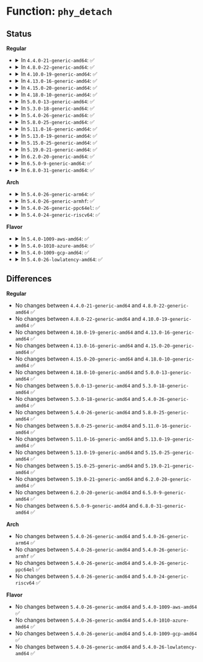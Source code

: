 # Function: <code>phy_detach</code>

## Status
<b>Regular</b>
<ul>
<li>
<details>
<summary>In <code>4.4.0-21-generic-amd64</code>: ✅</summary>

```c
void phy_detach(struct phy_device * phydev)
```

```json
{
  "name": "phy_detach",
  "collision_type": "Unique Global",
  "inline_type": "No",
  "funcs": [
    {
      "addr": 18446744071585051984,
      "name": "phy_detach",
      "external": true,
      "loc": "drivers/net/phy/phy_device.c:732",
      "file": "drivers/net/phy/phy_device.c",
      "inline": "seen, unknown",
      "caller_inline": [],
      "caller_func": [
        "drivers/net/phy/phy_device.c:phy_disconnect",
        "drivers/net/phy/phy_device.c:phy_attach_direct"
      ]
    }
  ],
  "symbols": [
    {
      "addr": 18446744071585051984,
      "name": "phy_detach",
      "section": ".text",
      "bind": "STB_GLOBAL",
      "size": 111
    }
  ]
}
```
</details>
</li>
<li>
<details>
<summary>In <code>4.8.0-22-generic-amd64</code>: ✅</summary>

```c
void phy_detach(struct phy_device * phydev)
```

```json
{
  "name": "phy_detach",
  "collision_type": "Unique Global",
  "inline_type": "No",
  "funcs": [
    {
      "addr": 18446744071585440368,
      "name": "phy_detach",
      "external": true,
      "loc": "drivers/net/phy/phy_device.c:970",
      "file": "drivers/net/phy/phy_device.c",
      "inline": "seen, unknown",
      "caller_inline": [],
      "caller_func": [
        "drivers/net/phy/phy_device.c:phy_attach_direct",
        "drivers/net/phy/phy_device.c:phy_disconnect"
      ]
    }
  ],
  "symbols": [
    {
      "addr": 18446744071585440368,
      "name": "phy_detach",
      "section": ".text",
      "bind": "STB_GLOBAL",
      "size": 111
    }
  ]
}
```
</details>
</li>
<li>
<details>
<summary>In <code>4.10.0-19-generic-amd64</code>: ✅</summary>

```c
void phy_detach(struct phy_device * phydev)
```

```json
{
  "name": "phy_detach",
  "collision_type": "Unique Global",
  "inline_type": "No",
  "funcs": [
    {
      "addr": 18446744071585642128,
      "name": "phy_detach",
      "external": true,
      "loc": "drivers/net/phy/phy_device.c:1046",
      "file": "drivers/net/phy/phy_device.c",
      "inline": "seen, unknown",
      "caller_inline": [],
      "caller_func": [
        "drivers/net/phy/phy_device.c:phy_attach_direct",
        "drivers/net/phy/phy_device.c:phy_disconnect"
      ]
    }
  ],
  "symbols": [
    {
      "addr": 18446744071585642128,
      "name": "phy_detach",
      "section": ".text",
      "bind": "STB_GLOBAL",
      "size": 162
    }
  ]
}
```
</details>
</li>
<li>
<details>
<summary>In <code>4.13.0-16-generic-amd64</code>: ✅</summary>

```c
void phy_detach(struct phy_device * phydev)
```

```json
{
  "name": "phy_detach",
  "collision_type": "Unique Global",
  "inline_type": "No",
  "funcs": [
    {
      "addr": 18446744071585727808,
      "name": "phy_detach",
      "external": true,
      "loc": "drivers/net/phy/phy_device.c:1062",
      "file": "drivers/net/phy/phy_device.c",
      "inline": "seen, unknown",
      "caller_inline": [],
      "caller_func": [
        "drivers/net/phy/phy_device.c:phy_attach_direct",
        "drivers/net/phy/phy_device.c:phy_disconnect"
      ]
    }
  ],
  "symbols": [
    {
      "addr": 18446744071585727808,
      "name": "phy_detach",
      "section": ".text",
      "bind": "STB_GLOBAL",
      "size": 221
    }
  ]
}
```
</details>
</li>
<li>
<details>
<summary>In <code>4.15.0-20-generic-amd64</code>: ✅</summary>

```c
void phy_detach(struct phy_device * phydev)
```

```json
{
  "name": "phy_detach",
  "collision_type": "Unique Global",
  "inline_type": "No",
  "funcs": [
    {
      "addr": 18446744071586161328,
      "name": "phy_detach",
      "external": true,
      "loc": "drivers/net/phy/phy_device.c:1099",
      "file": "drivers/net/phy/phy_device.c",
      "inline": "seen, unknown",
      "caller_inline": [],
      "caller_func": [
        "drivers/net/phy/phy_device.c:phy_attach_direct",
        "drivers/net/phy/phy_device.c:phy_disconnect"
      ]
    }
  ],
  "symbols": [
    {
      "addr": 18446744071586161328,
      "name": "phy_detach",
      "section": ".text",
      "bind": "STB_GLOBAL",
      "size": 236
    }
  ]
}
```
</details>
</li>
<li>
<details>
<summary>In <code>4.18.0-10-generic-amd64</code>: ✅</summary>

```c
void phy_detach(struct phy_device * phydev)
```

```json
{
  "name": "phy_detach",
  "collision_type": "Unique Global",
  "inline_type": "No",
  "funcs": [
    {
      "addr": 18446744071586412976,
      "name": "phy_detach",
      "external": true,
      "loc": "drivers/net/phy/phy_device.c:1125",
      "file": "drivers/net/phy/phy_device.c",
      "inline": "seen, unknown",
      "caller_inline": [],
      "caller_func": [
        "drivers/net/phy/phy_device.c:phy_attach_direct",
        "drivers/net/phy/phy_device.c:phy_disconnect"
      ]
    }
  ],
  "symbols": [
    {
      "addr": 18446744071586412976,
      "name": "phy_detach",
      "section": ".text",
      "bind": "STB_GLOBAL",
      "size": 249
    }
  ]
}
```
</details>
</li>
<li>
<details>
<summary>In <code>5.0.0-13-generic-amd64</code>: ✅</summary>

```c
void phy_detach(struct phy_device * phydev)
```

```json
{
  "name": "phy_detach",
  "collision_type": "Unique Global",
  "inline_type": "No",
  "funcs": [
    {
      "addr": 18446744071586556832,
      "name": "phy_detach",
      "external": true,
      "loc": "drivers/net/phy/phy_device.c:1301",
      "file": "drivers/net/phy/phy_device.c",
      "inline": "seen, unknown",
      "caller_inline": [],
      "caller_func": [
        "drivers/net/phy/phy_device.c:phy_attach_direct",
        "drivers/net/phy/phy_device.c:phy_disconnect"
      ]
    }
  ],
  "symbols": [
    {
      "addr": 18446744071586556832,
      "name": "phy_detach",
      "section": ".text",
      "bind": "STB_GLOBAL",
      "size": 249
    }
  ]
}
```
</details>
</li>
<li>
<details>
<summary>In <code>5.3.0-18-generic-amd64</code>: ✅</summary>

```c
void phy_detach(struct phy_device * phydev)
```

```json
{
  "name": "phy_detach",
  "collision_type": "Unique Global",
  "inline_type": "No",
  "funcs": [
    {
      "addr": 18446744071586807904,
      "name": "phy_detach",
      "external": true,
      "loc": "drivers/net/phy/phy_device.c:1389",
      "file": "drivers/net/phy/phy_device.c",
      "inline": "seen, unknown",
      "caller_inline": [],
      "caller_func": [
        "drivers/net/phy/phy_device.c:phy_attach_direct",
        "drivers/net/phy/phy_device.c:phy_disconnect"
      ]
    }
  ],
  "symbols": [
    {
      "addr": 18446744071586807904,
      "name": "phy_detach",
      "section": ".text",
      "bind": "STB_GLOBAL",
      "size": 296
    }
  ]
}
```
</details>
</li>
<li>
<details>
<summary>In <code>5.4.0-26-generic-amd64</code>: ✅</summary>

```c
void phy_detach(struct phy_device * phydev)
```

```json
{
  "name": "phy_detach",
  "collision_type": "Unique Global",
  "inline_type": "No",
  "funcs": [
    {
      "addr": 18446744071586953872,
      "name": "phy_detach",
      "external": true,
      "loc": "drivers/net/phy/phy_device.c:1397",
      "file": "drivers/net/phy/phy_device.c",
      "inline": "seen, unknown",
      "caller_inline": [],
      "caller_func": [
        "drivers/net/phy/phy_device.c:phy_attach_direct",
        "drivers/net/phy/phy_device.c:phy_disconnect"
      ]
    }
  ],
  "symbols": [
    {
      "addr": 18446744071586953872,
      "name": "phy_detach",
      "section": ".text",
      "bind": "STB_GLOBAL",
      "size": 309
    }
  ]
}
```
</details>
</li>
<li>
<details>
<summary>In <code>5.8.0-25-generic-amd64</code>: ✅</summary>

```c
void phy_detach(struct phy_device * phydev)
```

```json
{
  "name": "phy_detach",
  "collision_type": "Unique Global",
  "inline_type": "No",
  "funcs": [
    {
      "addr": 18446744071587775856,
      "name": "phy_detach",
      "external": true,
      "loc": "drivers/net/phy/phy_device.c:1609",
      "file": "drivers/net/phy/phy_device.c",
      "inline": "seen, unknown",
      "caller_inline": [],
      "caller_func": [
        "drivers/net/phy/phy_device.c:phy_attach_direct",
        "drivers/net/phy/phy_device.c:phy_disconnect"
      ]
    }
  ],
  "symbols": [
    {
      "addr": 18446744071587775856,
      "name": "phy_detach",
      "section": ".text",
      "bind": "STB_GLOBAL",
      "size": 387
    }
  ]
}
```
</details>
</li>
<li>
<details>
<summary>In <code>5.11.0-16-generic-amd64</code>: ✅</summary>

```c
void phy_detach(struct phy_device * phydev)
```

```json
{
  "name": "phy_detach",
  "collision_type": "Unique Global",
  "inline_type": "No",
  "funcs": [
    {
      "addr": 18446744071587835184,
      "name": "phy_detach",
      "external": true,
      "loc": "drivers/net/phy/phy_device.c:1646",
      "file": "drivers/net/phy/phy_device.c",
      "inline": "seen, unknown",
      "caller_inline": [],
      "caller_func": [
        "drivers/net/phy/phy_device.c:phy_attach_direct",
        "drivers/net/phy/phy_device.c:phy_disconnect"
      ]
    }
  ],
  "symbols": [
    {
      "addr": 18446744071587835184,
      "name": "phy_detach",
      "section": ".text",
      "bind": "STB_GLOBAL",
      "size": 387
    }
  ]
}
```
</details>
</li>
<li>
<details>
<summary>In <code>5.13.0-19-generic-amd64</code>: ✅</summary>

```c
void phy_detach(struct phy_device * phydev)
```

```json
{
  "name": "phy_detach",
  "collision_type": "Unique Global",
  "inline_type": "No",
  "funcs": [
    {
      "addr": 18446744071587715136,
      "name": "phy_detach",
      "external": true,
      "loc": "drivers/net/phy/phy_device.c:1665",
      "file": "drivers/net/phy/phy_device.c",
      "inline": "seen, unknown",
      "caller_inline": [],
      "caller_func": [
        "drivers/net/phy/phy_device.c:phy_attach_direct",
        "drivers/net/phy/phy_device.c:phy_disconnect"
      ]
    }
  ],
  "symbols": [
    {
      "addr": 18446744071587715136,
      "name": "phy_detach",
      "section": ".text",
      "bind": "STB_GLOBAL",
      "size": 387
    }
  ]
}
```
</details>
</li>
<li>
<details>
<summary>In <code>5.15.0-25-generic-amd64</code>: ✅</summary>

```c
void phy_detach(struct phy_device * phydev)
```

```json
{
  "name": "phy_detach",
  "collision_type": "Unique Global",
  "inline_type": "No",
  "funcs": [
    {
      "addr": 18446744071588307792,
      "name": "phy_detach",
      "external": true,
      "loc": "drivers/net/phy/phy_device.c:1712",
      "file": "drivers/net/phy/phy_device.c",
      "inline": "seen, unknown",
      "caller_inline": [],
      "caller_func": [
        "drivers/net/phy/phy_device.c:phy_attach_direct",
        "drivers/net/phy/phy_device.c:phy_disconnect"
      ]
    }
  ],
  "symbols": [
    {
      "addr": 18446744071588307792,
      "name": "phy_detach",
      "section": ".text",
      "bind": "STB_GLOBAL",
      "size": 387
    }
  ]
}
```
</details>
</li>
<li>
<details>
<summary>In <code>5.19.0-21-generic-amd64</code>: ✅</summary>

```c
void phy_detach(struct phy_device * phydev)
```

```json
{
  "name": "phy_detach",
  "collision_type": "Unique Global",
  "inline_type": "No",
  "funcs": [
    {
      "addr": 18446744071589695776,
      "name": "phy_detach",
      "external": true,
      "loc": "drivers/net/phy/phy_device.c:1741",
      "file": "drivers/net/phy/phy_device.c",
      "inline": "seen, unknown",
      "caller_inline": [],
      "caller_func": [
        "drivers/net/phy/phy_device.c:phy_attach_direct",
        "drivers/net/phy/phy_device.c:phy_disconnect"
      ]
    }
  ],
  "symbols": [
    {
      "addr": 18446744071589695776,
      "name": "phy_detach",
      "section": ".text",
      "bind": "STB_GLOBAL",
      "size": 391
    }
  ]
}
```
</details>
</li>
<li>
<details>
<summary>In <code>6.2.0-20-generic-amd64</code>: ✅</summary>

```c
void phy_detach(struct phy_device * phydev)
```

```json
{
  "name": "phy_detach",
  "collision_type": "Unique Global",
  "inline_type": "No",
  "funcs": [
    {
      "addr": 18446744071591309008,
      "name": "phy_detach",
      "external": true,
      "loc": "drivers/net/phy/phy_device.c:1756",
      "file": "drivers/net/phy/phy_device.c",
      "inline": "seen, unknown",
      "caller_inline": [],
      "caller_func": [
        "drivers/net/phy/phy_device.c:phy_attach_direct",
        "drivers/net/phy/phy_device.c:phy_disconnect"
      ]
    }
  ],
  "symbols": [
    {
      "addr": 18446744071591309008,
      "name": "phy_detach",
      "section": ".text",
      "bind": "STB_GLOBAL",
      "size": 408
    }
  ]
}
```
</details>
</li>
<li>
<details>
<summary>In <code>6.5.0-9-generic-amd64</code>: ✅</summary>

```c
void phy_detach(struct phy_device * phydev)
```

```json
{
  "name": "phy_detach",
  "collision_type": "Unique Global",
  "inline_type": "No",
  "funcs": [
    {
      "addr": 18446744071591669200,
      "name": "phy_detach",
      "external": true,
      "loc": "drivers/net/phy/phy_device.c:1794",
      "file": "drivers/net/phy/phy_device.c",
      "inline": "seen, unknown",
      "caller_inline": [],
      "caller_func": [
        "drivers/net/phy/phy_device.c:phy_attach_direct",
        "drivers/net/phy/phy_device.c:phy_disconnect"
      ]
    }
  ],
  "symbols": [
    {
      "addr": 18446744071591669200,
      "name": "phy_detach",
      "section": ".text",
      "bind": "STB_GLOBAL",
      "size": 408
    }
  ]
}
```
</details>
</li>
<li>
<details>
<summary>In <code>6.8.0-31-generic-amd64</code>: ✅</summary>

```c
void phy_detach(struct phy_device * phydev)
```

```json
{
  "name": "phy_detach",
  "collision_type": "Unique Global",
  "inline_type": "No",
  "funcs": [
    {
      "addr": 18446744071592409584,
      "name": "phy_detach",
      "external": true,
      "loc": "drivers/net/phy/phy_device.c:1800",
      "file": "drivers/net/phy/phy_device.c",
      "inline": "seen, unknown",
      "caller_inline": [],
      "caller_func": [
        "drivers/net/phy/phy_device.c:phy_attach_direct",
        "drivers/net/phy/phy_device.c:phy_disconnect"
      ]
    }
  ],
  "symbols": [
    {
      "addr": 18446744071592409584,
      "name": "phy_detach",
      "section": ".text",
      "bind": "STB_GLOBAL",
      "size": 426
    }
  ]
}
```
</details>
</li>
</ul>
<b>Arch</b>
<ul>
<li>
<details>
<summary>In <code>5.4.0-26-generic-arm64</code>: ✅</summary>

```c
void phy_detach(struct phy_device * phydev)
```

```json
{
  "name": "phy_detach",
  "collision_type": "Unique Global",
  "inline_type": "No",
  "funcs": [
    {
      "addr": 18446603336499939584,
      "name": "phy_detach",
      "external": true,
      "loc": "drivers/net/phy/phy_device.c:1397",
      "file": "drivers/net/phy/phy_device.c",
      "inline": "seen, unknown",
      "caller_inline": [],
      "caller_func": [
        "drivers/net/phy/phy_device.c:phy_attach_direct",
        "drivers/net/phy/phy_device.c:phy_disconnect"
      ]
    }
  ],
  "symbols": [
    {
      "addr": 18446603336499939584,
      "name": "phy_detach",
      "section": ".text",
      "bind": "STB_GLOBAL",
      "size": 284
    }
  ]
}
```
</details>
</li>
<li>
<details>
<summary>In <code>5.4.0-26-generic-armhf</code>: ✅</summary>

```c
void phy_detach(struct phy_device * phydev)
```

```json
{
  "name": "phy_detach",
  "collision_type": "Unique Global",
  "inline_type": "No",
  "funcs": [
    {
      "addr": 3232482588,
      "name": "phy_detach",
      "external": true,
      "loc": "drivers/net/phy/phy_device.c:1397",
      "file": "drivers/net/phy/phy_device.c",
      "inline": "seen, unknown",
      "caller_inline": [],
      "caller_func": [
        "drivers/net/phy/phy_device.c:phy_attach_direct",
        "drivers/net/phy/phy_device.c:phy_disconnect"
      ]
    }
  ],
  "symbols": [
    {
      "addr": 3232482588,
      "name": "phy_detach",
      "section": ".text",
      "bind": "STB_GLOBAL",
      "size": 284
    }
  ]
}
```
</details>
</li>
<li>
<details>
<summary>In <code>5.4.0-26-generic-ppc64el</code>: ✅</summary>

```c
void phy_detach(struct phy_device * phydev)
```

```json
{
  "name": "phy_detach",
  "collision_type": "Unique Global",
  "inline_type": "No",
  "funcs": [
    {
      "addr": 13835058055293260240,
      "name": "phy_detach",
      "external": true,
      "loc": "drivers/net/phy/phy_device.c:1397",
      "file": "drivers/net/phy/phy_device.c",
      "inline": "seen, unknown",
      "caller_inline": [],
      "caller_func": [
        "drivers/net/phy/phy_device.c:phy_attach_direct",
        "drivers/net/phy/phy_device.c:phy_disconnect"
      ]
    }
  ],
  "symbols": [
    {
      "addr": 13835058055293260240,
      "name": "phy_detach",
      "section": ".text",
      "bind": "STB_GLOBAL",
      "size": 396
    }
  ]
}
```
</details>
</li>
<li>
<details>
<summary>In <code>5.4.0-24-generic-riscv64</code>: ✅</summary>

```c
void phy_detach(struct phy_device * phydev)
```

```json
{
  "name": "phy_detach",
  "collision_type": "Unique Global",
  "inline_type": "No",
  "funcs": [
    {
      "addr": 18446743936277023758,
      "name": "phy_detach",
      "external": true,
      "loc": "drivers/net/phy/phy_device.c:1397",
      "file": "drivers/net/phy/phy_device.c",
      "inline": "seen, unknown",
      "caller_inline": [],
      "caller_func": [
        "drivers/net/phy/phy_device.c:phy_attach_direct",
        "drivers/net/phy/phy_device.c:phy_disconnect"
      ]
    }
  ],
  "symbols": [
    {
      "addr": 18446743936277023758,
      "name": "phy_detach",
      "section": ".text",
      "bind": "STB_GLOBAL",
      "size": 274
    }
  ]
}
```
</details>
</li>
</ul>
<b>Flavor</b>
<ul>
<li>
<details>
<summary>In <code>5.4.0-1009-aws-amd64</code>: ✅</summary>

```c
void phy_detach(struct phy_device * phydev)
```

```json
{
  "name": "phy_detach",
  "collision_type": "Unique Global",
  "inline_type": "No",
  "funcs": [
    {
      "addr": 18446744071586710880,
      "name": "phy_detach",
      "external": true,
      "loc": "drivers/net/phy/phy_device.c:1397",
      "file": "drivers/net/phy/phy_device.c",
      "inline": "seen, unknown",
      "caller_inline": [],
      "caller_func": [
        "drivers/net/phy/phy_device.c:phy_attach_direct",
        "drivers/net/phy/phy_device.c:phy_disconnect"
      ]
    }
  ],
  "symbols": [
    {
      "addr": 18446744071586710880,
      "name": "phy_detach",
      "section": ".text",
      "bind": "STB_GLOBAL",
      "size": 309
    }
  ]
}
```
</details>
</li>
<li>
<details>
<summary>In <code>5.4.0-1010-azure-amd64</code>: ✅</summary>

```c
void phy_detach(struct phy_device * phydev)
```

```json
{
  "name": "phy_detach",
  "collision_type": "Unique Global",
  "inline_type": "No",
  "funcs": [
    {
      "addr": 18446744071586579200,
      "name": "phy_detach",
      "external": true,
      "loc": "drivers/net/phy/phy_device.c:1397",
      "file": "drivers/net/phy/phy_device.c",
      "inline": "seen, unknown",
      "caller_inline": [],
      "caller_func": [
        "drivers/net/phy/phy_device.c:phy_attach_direct",
        "drivers/net/phy/phy_device.c:phy_disconnect"
      ]
    }
  ],
  "symbols": [
    {
      "addr": 18446744071586579200,
      "name": "phy_detach",
      "section": ".text",
      "bind": "STB_GLOBAL",
      "size": 301
    }
  ]
}
```
</details>
</li>
<li>
<details>
<summary>In <code>5.4.0-1009-gcp-amd64</code>: ✅</summary>

```c
void phy_detach(struct phy_device * phydev)
```

```json
{
  "name": "phy_detach",
  "collision_type": "Unique Global",
  "inline_type": "No",
  "funcs": [
    {
      "addr": 18446744071586908432,
      "name": "phy_detach",
      "external": true,
      "loc": "drivers/net/phy/phy_device.c:1397",
      "file": "drivers/net/phy/phy_device.c",
      "inline": "seen, unknown",
      "caller_inline": [],
      "caller_func": [
        "drivers/net/phy/phy_device.c:phy_attach_direct",
        "drivers/net/phy/phy_device.c:phy_disconnect"
      ]
    }
  ],
  "symbols": [
    {
      "addr": 18446744071586908432,
      "name": "phy_detach",
      "section": ".text",
      "bind": "STB_GLOBAL",
      "size": 309
    }
  ]
}
```
</details>
</li>
<li>
<details>
<summary>In <code>5.4.0-26-lowlatency-amd64</code>: ✅</summary>

```c
void phy_detach(struct phy_device * phydev)
```

```json
{
  "name": "phy_detach",
  "collision_type": "Unique Global",
  "inline_type": "No",
  "funcs": [
    {
      "addr": 18446744071587014816,
      "name": "phy_detach",
      "external": true,
      "loc": "drivers/net/phy/phy_device.c:1397",
      "file": "drivers/net/phy/phy_device.c",
      "inline": "seen, unknown",
      "caller_inline": [],
      "caller_func": [
        "drivers/net/phy/phy_device.c:phy_attach_direct",
        "drivers/net/phy/phy_device.c:phy_disconnect"
      ]
    }
  ],
  "symbols": [
    {
      "addr": 18446744071587014816,
      "name": "phy_detach",
      "section": ".text",
      "bind": "STB_GLOBAL",
      "size": 309
    }
  ]
}
```
</details>
</li>
</ul>

## Differences
<b>Regular</b>
<ul>
<li>
No changes between <code>4.4.0-21-generic-amd64</code> and <code>4.8.0-22-generic-amd64</code> ✅
</li>
<li>
No changes between <code>4.8.0-22-generic-amd64</code> and <code>4.10.0-19-generic-amd64</code> ✅
</li>
<li>
No changes between <code>4.10.0-19-generic-amd64</code> and <code>4.13.0-16-generic-amd64</code> ✅
</li>
<li>
No changes between <code>4.13.0-16-generic-amd64</code> and <code>4.15.0-20-generic-amd64</code> ✅
</li>
<li>
No changes between <code>4.15.0-20-generic-amd64</code> and <code>4.18.0-10-generic-amd64</code> ✅
</li>
<li>
No changes between <code>4.18.0-10-generic-amd64</code> and <code>5.0.0-13-generic-amd64</code> ✅
</li>
<li>
No changes between <code>5.0.0-13-generic-amd64</code> and <code>5.3.0-18-generic-amd64</code> ✅
</li>
<li>
No changes between <code>5.3.0-18-generic-amd64</code> and <code>5.4.0-26-generic-amd64</code> ✅
</li>
<li>
No changes between <code>5.4.0-26-generic-amd64</code> and <code>5.8.0-25-generic-amd64</code> ✅
</li>
<li>
No changes between <code>5.8.0-25-generic-amd64</code> and <code>5.11.0-16-generic-amd64</code> ✅
</li>
<li>
No changes between <code>5.11.0-16-generic-amd64</code> and <code>5.13.0-19-generic-amd64</code> ✅
</li>
<li>
No changes between <code>5.13.0-19-generic-amd64</code> and <code>5.15.0-25-generic-amd64</code> ✅
</li>
<li>
No changes between <code>5.15.0-25-generic-amd64</code> and <code>5.19.0-21-generic-amd64</code> ✅
</li>
<li>
No changes between <code>5.19.0-21-generic-amd64</code> and <code>6.2.0-20-generic-amd64</code> ✅
</li>
<li>
No changes between <code>6.2.0-20-generic-amd64</code> and <code>6.5.0-9-generic-amd64</code> ✅
</li>
<li>
No changes between <code>6.5.0-9-generic-amd64</code> and <code>6.8.0-31-generic-amd64</code> ✅
</li>
</ul>
<b>Arch</b>
<ul>
<li>
No changes between <code>5.4.0-26-generic-amd64</code> and <code>5.4.0-26-generic-arm64</code> ✅
</li>
<li>
No changes between <code>5.4.0-26-generic-amd64</code> and <code>5.4.0-26-generic-armhf</code> ✅
</li>
<li>
No changes between <code>5.4.0-26-generic-amd64</code> and <code>5.4.0-26-generic-ppc64el</code> ✅
</li>
<li>
No changes between <code>5.4.0-26-generic-amd64</code> and <code>5.4.0-24-generic-riscv64</code> ✅
</li>
</ul>
<b>Flavor</b>
<ul>
<li>
No changes between <code>5.4.0-26-generic-amd64</code> and <code>5.4.0-1009-aws-amd64</code> ✅
</li>
<li>
No changes between <code>5.4.0-26-generic-amd64</code> and <code>5.4.0-1010-azure-amd64</code> ✅
</li>
<li>
No changes between <code>5.4.0-26-generic-amd64</code> and <code>5.4.0-1009-gcp-amd64</code> ✅
</li>
<li>
No changes between <code>5.4.0-26-generic-amd64</code> and <code>5.4.0-26-lowlatency-amd64</code> ✅
</li>
</ul>
